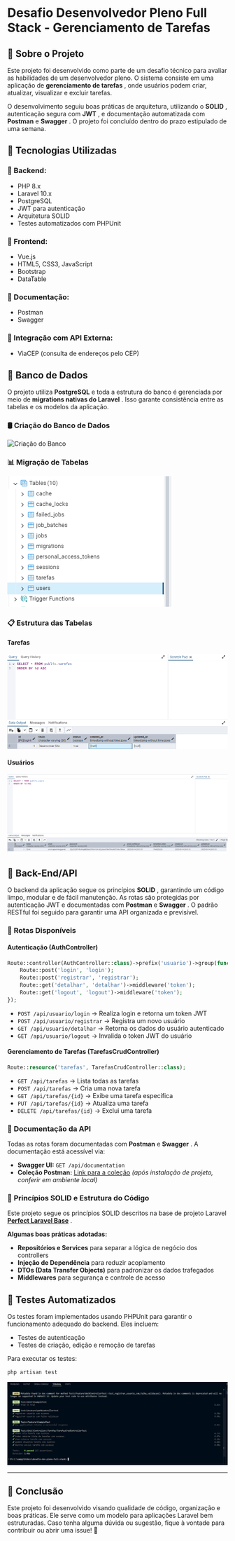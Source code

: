 # **Desafio Desenvolvedor Pleno Full Stack - Gerenciamento de Tarefas**

## **📌 Sobre o Projeto**

Este projeto foi desenvolvido como parte de um desafio técnico para avaliar as habilidades de um desenvolvedor pleno. O sistema consiste em uma aplicação de  **gerenciamento de tarefas** , onde usuários podem criar, atualizar, visualizar e excluir tarefas.

O desenvolvimento seguiu boas práticas de arquitetura, utilizando o  **SOLID** , autenticação segura com  **JWT** , e documentação automatizada com **Postman** e  **Swagger** . O projeto foi concluído dentro do prazo estipulado de uma semana.

## **📌 Tecnologias Utilizadas**

### **🔹 Backend:**

* PHP 8.x
* Laravel 10.x
* PostgreSQL
* JWT para autenticação
* Arquitetura SOLID
* Testes automatizados com PHPUnit

### **🔹 Frontend:**

* Vue.js
* HTML5, CSS3, JavaScript
* Bootstrap
* DataTable

### **🔹 Documentação:**

* Postman
* Swagger

### **🔹 Integração com API Externa:**

* ViaCEP (consulta de endereços pelo CEP)

## **📌 Banco de Dados**

O projeto utiliza **PostgreSQL** e toda a estrutura do banco é gerenciada por meio de  **migrations nativas do Laravel** . Isso garante consistência entre as tabelas e os modelos da aplicação.

### 🛢️ **Criação do Banco de Dados**

![Criação do Banco](https://chatgpt.com/c/logs/documentation/1741993733033.png)

### 📊 **Migração de Tabelas**

![Migração de Tabelas](logs/documentation/1741992928334.png)

### 📋 **Estrutura das Tabelas**

#### **Tarefas**

![Tabela de Tarefas](logs/documentation/1741993117463.png)

#### **Usuários**

![Tabela de Usuários](logs/documentation/1741993397962.png)

## **📌 Back-End/API**

O backend da aplicação segue os princípios  **SOLID** , garantindo um código limpo, modular e de fácil manutenção. As rotas são protegidas por autenticação JWT e documentadas com **Postman** e  **Swagger** . O padrão RESTful foi seguido para garantir uma API organizada e previsível.

### 🔹 **Rotas Disponíveis**

#### **Autenticação (AuthController)**

```php
Route::controller(AuthController::class)->prefix('usuario')->group(function () {
    Route::post('login', 'login');
    Route::post('registrar', 'registrar');
    Route::get('detalhar', 'detalhar')->middleware('token');
    Route::get('logout', 'logout')->middleware('token');
});
```

* `POST /api/usuario/login` → Realiza login e retorna um token JWT
* `POST /api/usuario/registrar` → Registra um novo usuário
* `GET /api/usuario/detalhar` → Retorna os dados do usuário autenticado
* `GET /api/usuario/logout` → Invalida o token JWT do usuário

#### **Gerenciamento de Tarefas (TarefasCrudController)**

```php
Route::resource('tarefas', TarefasCrudController::class);
```

* `GET /api/tarefas` → Lista todas as tarefas
* `POST /api/tarefas` → Cria uma nova tarefa
* `GET /api/tarefas/{id}` → Exibe uma tarefa específica
* `PUT /api/tarefas/{id}` → Atualiza uma tarefa
* `DELETE /api/tarefas/{id}` → Exclui uma tarefa

### 🔹 **Documentação da API**

Todas as rotas foram documentadas com **Postman** e  **Swagger** . A documentação está acessível via:

* **Swagger UI:** `GET /api/documentation`
* **Coleção Postman:** [Link para a coleção](http://localhost:8000/api/documentation) *(após instalação de projeto, conferir em ambiente local)*

### 🔹 **Princípios SOLID e Estrutura do Código**

Este projeto segue os princípios SOLID descritos na base de projeto Laravel  **[Perfect Laravel Base](https://github.com/r4mpo/perfect-laravel-base)** .

**Algumas boas práticas adotadas:**

* **Repositórios e Services** para separar a lógica de negócio dos controllers
* **Injeção de Dependência** para reduzir acoplamento
* **DTOs (Data Transfer Objects)** para padronizar os dados trafegados
* **Middlewares** para segurança e controle de acesso

## **📌 Testes Automatizados**

Os testes foram implementados usando PHPUnit para garantir o funcionamento adequado do backend. Eles incluem:

* Testes de autenticação
* Testes de criação, edição e remoção de tarefas

Para executar os testes:

```sh
php artisan test
```

![1742005106985](logs/documentation/1742005106985.png)

---

## **📌 Conclusão**

Este projeto foi desenvolvido visando qualidade de código, organização e boas práticas. Ele serve como um modelo para aplicações Laravel bem estruturadas. Caso tenha alguma dúvida ou sugestão, fique à vontade para contribuir ou abrir uma issue! 🚀
